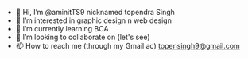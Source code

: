 - 👋 Hi, I’m @aminitTS9 nicknamed topendra Singh 
- 👀 I’m interested in graphic design n web design
- 🌱 I’m currently learning BCA 
- 💞️ I’m looking to collaborate on (let's see)
- 📫 How to reach me (through my Gmail ac) topensingh9@gmail.com

<!---
aminitTS9/aminitTS9 is a ✨ special ✨ repository because its `README.md` (this file) appears on your GitHub profile.
You can click the Preview link to take a look at your changes.
--->
